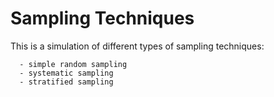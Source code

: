 # Sampling Techniques

This is a simulation of different types of sampling techniques:

      - simple random sampling 
      - systematic sampling
      - stratified sampling
